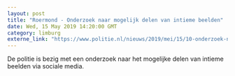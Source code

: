 ```yaml
---
layout: post
title: "Roermond - Onderzoek naar mogelijk delen van intieme beelden"
date: Wed, 15 May 2019 14:20:00 GMT
category: limburg
externe_link: "https://www.politie.nl/nieuws/2019/mei/15/10-onderzoek-naar-mogelijk-delen-van-intieme-beelden.html"
---
```


De politie is bezig met een onderzoek naar het mogelijke delen van intieme beelden via sociale media.
